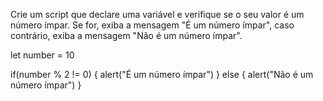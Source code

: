 Crie um script que declare uma variável e verifique se o seu valor é um número ímpar. Se for, exiba a mensagem "É um número ímpar", caso contrário, exiba a mensagem "Não é um número ímpar".

let number = 10

if(number % 2 != 0) {
  alert("É um número ímpar")
} else {
  alert("Não é um número ímpar")
}